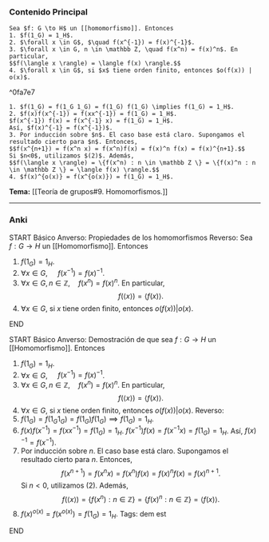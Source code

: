 ### Contenido Principal

```ad-proposition
Sea $f: G \to H$ un [[homomorfismo]]. Entonces
1. $f(1_G) = 1_H$.
2. $\forall x \in G$, $\quad f(x^{-1}) = f(x)^{-1}$.
3. $\forall x \in G, n \in \mathbb Z, \quad f(x^n) = f(x)^n$. En particular,
$$f(\langle x \rangle) = \langle f(x) \rangle.$$
4. $\forall x \in G$, si $x$ tiene orden finito, entonces $o(f(x)) | o(x)$.
```

^0fa7e7

```ad-proof
1. $f(1_G) = f(1_G 1_G) = f(1_G) f(1_G) \implies f(1_G) = 1_H$.
2. $f(x)f(x^{-1}) = f(xx^{-1}) = f(1_G) = 1_H$.
$f(x^{-1}) f(x) = f(x^{-1} x) = f(1_G) = 1_H$.
Así, $f(x)^{-1} = f(x^{-1})$.
3. Por inducción sobre $n$. El caso base está claro. Supongamos el resultado cierto para $n$. Entonces, 
$$f(x^{n+1}) = f(x^n x) = f(x^n)f(x) = f(x)^n f(x) = f(x)^{n+1}.$$
Si $n<0$, utilizamos $(2)$. Además,
$$f(\langle x \rangle) = \{f(x^n) : n \in \mathbb Z \} = \{f(x)^n : n \in \mathbb Z \} = \langle f(x) \rangle.$$
4. $f(x)^{o(x)} = f(x^{o(x)}) = f(1_G) = 1_H$.
```

**Tema:** [[Teoría de grupos#9. Homomorfismos.]]

---
### Anki

START
Básico
Anverso: Propiedades de los homomorfismos
Reverso: Sea $f: G \to H$ un [[Homomorfismo]]. Entonces
1. $f(1_G) = 1_H$.
2. $\forall x \in G$, $\quad f(x^{-1}) = f(x)^{-1}$.
3. $\forall x \in G, n \in \mathbb Z, \quad f(x^n) = f(x)^n$. En particular,
$$f(\langle x \rangle) = \langle f(x) \rangle.$$
4. $\forall x \in G$, si $x$ tiene orden finito, entonces $o(f(x)) | o(x)$.
<!--ID: 1727966477203-->
END

START
Básico
Anverso: Demostración de que sea $f: G \to H$ un [[Homomorfismo]]. Entonces
1. $f(1_G) = 1_H$.
2. $\forall x \in G$, $\quad f(x^{-1}) = f(x)^{-1}$.
3. $\forall x \in G, n \in \mathbb Z, \quad f(x^n) = f(x)^n$. En particular,
$$f(\langle x \rangle) = \langle f(x) \rangle.$$
4. $\forall x \in G$, si $x$ tiene orden finito, entonces $o(f(x)) | o(x)$.
Reverso: 
1. $f(1_G) = f(1_G 1_G) = f(1_G) f(1_G) \implies f(1_G) = 1_H$.
2. $f(x)f(x^{-1}) = f(xx^{-1}) = f(1_G) = 1_H$.
$f(x^{-1}) f(x) = f(x^{-1} x) = f(1_G) = 1_H$.
Así, $f(x)^{-1} = f(x^{-1})$.
3. Por inducción sobre $n$. El caso base está claro. Supongamos el resultado cierto para $n$. Entonces, 
$$f(x^{n+1}) = f(x^n x) = f(x^n)f(x) = f(x)^n f(x) = f(x)^{n+1}.$$
Si $n<0$, utilizamos $(2)$. Además,
$$f(\langle x \rangle) = \{f(x^n) : n \in \mathbb Z \} = \{f(x)^n : n \in \mathbb Z \} = \langle f(x) \rangle.$$
4. $f(x)^{o(x)} = f(x^{o(x)}) = f(1_G) = 1_H$.
Tags: dem est
<!--ID: 1727966477219-->
END
